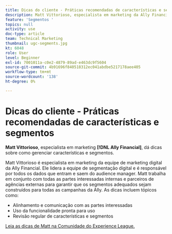 ```yaml
---
title: Dicas do cliente - Práticas recomendadas de características e segmentos
description: Matt Vittorioso, especialista em marketing da Ally Financial, dá dicas sobre como gerenciar características e segmentos.
feature: 'Segmentos '
topics: null
activity: use
doc-type: article
team: Technical Marketing
thumbnail: ugc-segments.jpg
kt: 6048
role: User
level: Beginner
exl-id: 7001011a-c0e2-4879-89ad-e463dc9f5604
source-git-commit: 4b91696f840518312ec041abdbe5217178aee405
workflow-type: tm+mt
source-wordcount: '138'
ht-degree: 0%

---
```


# Dicas do cliente - Práticas recomendadas de características e segmentos

**Matt Vittorioso**, especialista em marketing  **[!DNL Ally Financial]**, dá dicas sobre como gerenciar características e segmentos.

Matt Vittorioso é especialista em marketing da equipe de marketing digital da Ally Financial. Ele lidera a equipe de segmentação digital e é responsável por todos os dados que entram e saem do audience manager. Matt trabalha em conjunto com todas as partes interessadas internas e parceiros de agências externas para garantir que os segmentos adequados sejam construídos para todas as campanhas da Ally. As dicas incluem tópicos como:

* Alinhamento e comunicação com as partes interessadas
* Uso da funcionalidade pronta para uso
* Revisão regular de características e segmentos

[Leia as dicas de Matt na Comunidade do Experience League.](https://experienceleaguecommunities.adobe.com/t5/adobe-audience-manager-blogs/traits-and-segments-best-practices/ba-p/367729)
